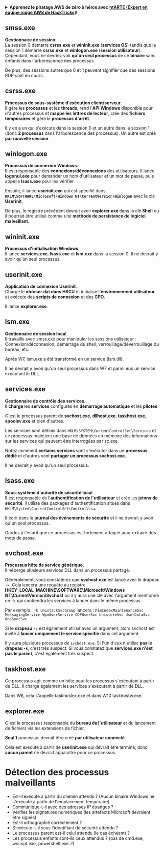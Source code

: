 <details>

<summary><strong>Apprenez le piratage AWS de zéro à héros avec</strong> <a href="https://training.hacktricks.xyz/courses/arte"><strong>htARTE (Expert en équipe rouge AWS de HackTricks)</strong></a><strong>!</strong></summary>

Autres façons de soutenir HackTricks :

* Si vous souhaitez voir votre **entreprise annoncée dans HackTricks** ou **télécharger HackTricks en PDF**, consultez les [**PLANS D'ABONNEMENT**](https://github.com/sponsors/carlospolop) !
* Obtenez le [**swag officiel PEASS & HackTricks**](https://peass.creator-spring.com)
* Découvrez [**La famille PEASS**](https://opensea.io/collection/the-peass-family), notre collection exclusive de [**NFT**](https://opensea.io/collection/the-peass-family)
* **Rejoignez le** 💬 [**groupe Discord**](https://discord.gg/hRep4RUj7f) ou le [**groupe Telegram**](https://t.me/peass) ou **suivez-nous** sur **Twitter** 🐦 [**@hacktricks_live**](https://twitter.com/hacktricks_live)**.**
* **Partagez vos astuces de piratage en soumettant des PR aux** [**HackTricks**](https://github.com/carlospolop/hacktricks) et [**HackTricks Cloud**](https://github.com/carlospolop/hacktricks-cloud) dépôts GitHub.

</details>


## smss.exe

**Gestionnaire de session**.\
La session 0 démarre **csrss.exe** et **wininit.exe** (**services OS**) tandis que la session 1 démarre **csrss.exe** et **winlogon.exe** (**session utilisateur**). Cependant, vous ne devriez voir **qu'un seul processus** de ce **binaire** sans enfants dans l'arborescence des processus.

De plus, des sessions autres que 0 et 1 peuvent signifier que des sessions RDP sont en cours.


## csrss.exe

**Processus de sous-système d'exécution client/serveur**.\
Il gère les **processus** et les **threads**, rend l'**API Windows** disponible pour d'autres processus et **mappe les lettres de lecteur**, crée des **fichiers temporaires** et gère le **processus d'arrêt**.

Il y en a un qui s'exécute dans la session 0 et un autre dans la session 1 (donc **2 processus** dans l'arborescence des processus). Un autre est créé **par nouvelle session**.


## winlogon.exe

**Processus de connexion Windows**.\
Il est responsable des **connexions**/**déconnexions** des utilisateurs. Il lance **logonui.exe** pour demander un nom d'utilisateur et un mot de passe, puis appelle **lsass.exe** pour les vérifier.

Ensuite, il lance **userinit.exe** qui est spécifié dans **`HKLM\SOFTWARE\Microsoft\Windows NT\CurrentVersion\Winlogon`** avec la clé **Userinit**.

De plus, le registre précédent devrait avoir **explorer.exe** dans la clé **Shell** ou il pourrait être utilisé comme une **méthode de persistance de logiciel malveillant**.


## wininit.exe

**Processus d'initialisation Windows**.\
Il lance **services.exe**, **lsass.exe** et **lsm.exe** dans la session 0. Il ne devrait y avoir qu'un seul processus.


## userinit.exe

**Application de connexion Userinit**.\
Charge le **ntduser.dat dans HKCU** et initialise l'**environnement utilisateur** et exécute des **scripts de connexion** et des **GPO**.

Il lance **explorer.exe**.


## lsm.exe

**Gestionnaire de session local**.\
Il travaille avec smss.exe pour manipuler les sessions utilisateur : Connexion/déconnexion, démarrage du shell, verrouillage/déverrouillage du bureau, etc.

Après W7, lsm.exe a été transformé en un service (lsm.dll).

Il ne devrait y avoir qu'un seul processus dans W7 et parmi eux un service exécutant le DLL.


## services.exe

**Gestionnaire de contrôle des services**.\
Il **charge** les **services** configurés en **démarrage automatique** et les **pilotes**.

C'est le processus parent de **svchost.exe**, **dllhost.exe**, **taskhost.exe**, **spoolsv.exe** et bien d'autres.

Les services sont définis dans `HKLM\SYSTEM\CurrentControlSet\Services` et ce processus maintient une base de données en mémoire des informations sur les services qui peuvent être interrogées par sc.exe.

Notez comment **certains** **services** vont s'exécuter dans un **processus dédié** et d'autres vont **partager un processus svchost.exe**.

Il ne devrait y avoir qu'un seul processus.


## lsass.exe

**Sous-système d'autorité de sécurité local**.\
Il est responsable de l'**authentification de l'utilisateur** et crée les **jetons de sécurité**. Il utilise des packages d'authentification situés dans `HKLM\System\CurrentControlSet\Control\Lsa`.

Il écrit dans le **journal des événements de sécurité** et il ne devrait y avoir qu'un seul processus.

Gardez à l'esprit que ce processus est fortement attaqué pour extraire des mots de passe.


## svchost.exe

**Processus hôte de service générique**.\
Il héberge plusieurs services DLL dans un processus partagé.

Généralement, vous constaterez que **svchost.exe** est lancé avec le drapeau `-k`. Cela lancera une requête au registre **HKEY\_LOCAL\_MACHINE\SOFTWARE\Microsoft\Windows NT\CurrentVersion\Svchost** où il y aura une clé avec l'argument mentionné en -k qui contiendra les services à lancer dans le même processus.

Par exemple : `-k UnistackSvcGroup` lancera : `PimIndexMaintenanceSvc MessagingService WpnUserService CDPUserSvc UnistoreSvc UserDataSvc OneSyncSvc`

Si le **drapeau `-s`** est également utilisé avec un argument, alors svchost est invité à **lancer uniquement le service spécifié** dans cet argument.

Il y aura plusieurs processus de `svchost.exe`. Si l'un d'eux n'utilise **pas le drapeau `-k`**, c'est très suspect. Si vous constatez que **services.exe n'est pas le parent**, c'est également très suspect.


## taskhost.exe

Ce processus agit comme un hôte pour les processus s'exécutant à partir de DLL. Il charge également les services s'exécutant à partir de DLL.

Dans W8, cela s'appelle taskhostex.exe et dans W10 taskhostw.exe.


## explorer.exe

C'est le processus responsable du **bureau de l'utilisateur** et du lancement de fichiers via les extensions de fichier.

**Seul 1** processus devrait être créé **par utilisateur connecté**.

Cela est exécuté à partir de **userinit.exe** qui devrait être terminé, donc **aucun parent** ne devrait apparaître pour ce processus.


# Détection des processus malveillants

* Est-il exécuté à partir du chemin attendu ? (Aucun binaire Windows ne s'exécute à partir de l'emplacement temporaire)
* Communique-t-il avec des adresses IP étranges ?
* Vérifiez les signatures numériques (les artefacts Microsoft devraient être signés)
* Est-il orthographié correctement ?
* S'exécute-t-il sous l'identifiant de sécurité attendu ?
* Le processus parent est-il celui attendu (le cas échéant) ?
* Les processus enfants sont-ils ceux attendus ? (pas de cmd.exe, wscript.exe, powershell.exe..?)

</details>
